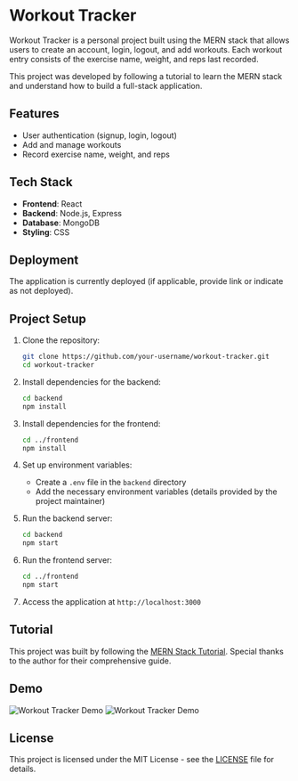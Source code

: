 # Workout Tracker

Workout Tracker is a personal project built using the MERN stack that allows users to create an account, login, logout, and add workouts. Each workout entry consists of the exercise name, weight, and reps last recorded.

This project was developed by following a tutorial to learn the MERN stack and understand how to build a full-stack application.

## Features

- User authentication (signup, login, logout)
- Add and manage workouts
- Record exercise name, weight, and reps

## Tech Stack

- **Frontend**: React
- **Backend**: Node.js, Express
- **Database**: MongoDB
- **Styling**: CSS

## Deployment

The application is currently deployed (if applicable, provide link or indicate as not deployed).

## Project Setup

1. Clone the repository:
    ```bash
    git clone https://github.com/your-username/workout-tracker.git
    cd workout-tracker
    ```
2. Install dependencies for the backend:
    ```bash
    cd backend
    npm install
    ```
3. Install dependencies for the frontend:
    ```bash
    cd ../frontend
    npm install
    ```
4. Set up environment variables:
    - Create a `.env` file in the `backend` directory
    - Add the necessary environment variables (details provided by the project maintainer)

5. Run the backend server:
    ```bash
    cd backend
    npm start
    ```
6. Run the frontend server:
    ```bash
    cd ../frontend
    npm start
    ```
7. Access the application at `http://localhost:3000`

## Tutorial

This project was built by following the [MERN Stack Tutorial](provide_link_here). Special thanks to the author for their comprehensive guide.

## Demo

![Workout Tracker Demo](./assets/demo1.gif)
![Workout Tracker Demo](./assets/demo2.gif)

## License

This project is licensed under the MIT License - see the [LICENSE](LICENSE) file for details.
